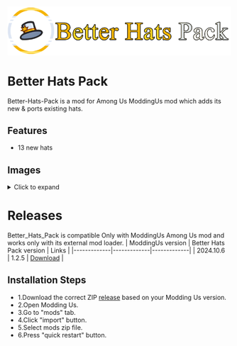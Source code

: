 ![Alt text](https://raw.githubusercontent.com/RSE-E/Better_Hats_Pack/refs/heads/main/logo.png?token=GHSAT0AAAAAAC2VESA4NDXQ3JDJEBTIEO6YZZ5763A)
# Better Hats Pack
Better-Hats-Pack is a mod for Among Us ModdingUs mod which adds its new & ports existing hats.
## Features
- 13 new hats
## Images
<details>
<summary>Click to expand</summary>
Nothing here yet.
</details>

# Releases

Better_Hats_Pack is compatible Only with ModdingUs Among Us mod and works only with its external mod loader.
| ModdingUs version | Better Hats Pack version | Links |
|-------------|-------------|-------------|
|  2024.10.6    | 1.2.5 | [Download](https://github.com/user-attachments/files/17831099/Better_Hats_Pack1.2.5.zip) |
## Installation Steps
- 1.Download the correct ZIP
[release](https://github.com/RSE-E/Better_Hats_Pack/releases) based on your Modding Us version.
- 2.Open Modding Us.
- 3.Go to "mods" tab.
- 4.Click "import" button.
- 5.Select mods zip file.
- 6.Press "quick restart" button.
